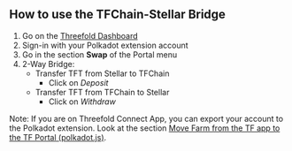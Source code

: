 ## How to use the TFChain-Stellar Bridge

1. Go on the [Threefold Dashboard](https://dashboard.grid.tf)
2. Sign-in with your Polkadot extension account
3. Go in the section **Swap** of the Portal menu
4. 2-Way Bridge:
   * Transfer TFT from Stellar to TFChain
      * Click on *Deposit*
   * Transfer TFT from TFChain to Stellar
      * Click on *Withdraw*

Note: If you are on Threefold Connect App, you can export your account to the Polkadot extension. Look at the section [Move Farm from the TF app to the TF Portal (polkadot.js)](#move-farm-from-the-tf-app-to-the-tf-portal-polkadotjs).